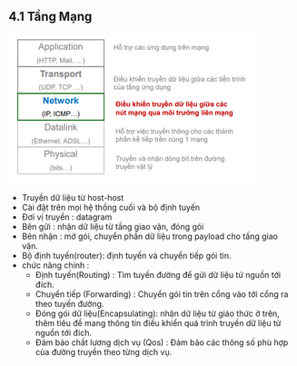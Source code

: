 ## 4.1 Tầng Mạng
<img src ="../../jmg/tangmang.PNG">

- Truyền dữ liệu từ host-host
- Cài đặt trên mọi hệ thống cuối và bộ định tuyến
- Đơi vị truyền : datagram
- Bên gửi : nhận dữ liệu từ tầng giao vận, đóng gói
- Bên nhận : mở gói, chuyển phần dữ liệu trong payload cho tầng giao vận.
- Bộ định tuyến(router): định tuyến và chuyển tiếp gói tin.
- chức năng chính : 
    + Định tuyến(Routing) : Tìm tuyến đường để gửi dữ liệu từ nguồn tới đích.
    + Chuyển tiếp (Forwarding) : Chuyển gói tin trên cổng vào tới cổng ra theo tuyến đường.
    + Đóng gói dữ liệu(Encapsulating): nhận dữ liệu từ giáo thức ở trên, thêm tiêu đề mang thông tin điều khiển quá trình truyền dữ liệu từ nguồn tới đích.
    + Đảm bảo chất lương dịch vụ (Qos) : Đảm bảo các thông số phù hợp của đường truyền theo từng dịch vụ.
    